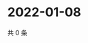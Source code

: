 # 2022-01-08

共 0 条

<!-- BEGIN WEIBO -->
<!-- 最后更新时间 Sat Jan 08 2022 15:08:58 GMT+0800 (China Standard Time) -->

<!-- END WEIBO -->
